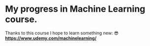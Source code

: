 # My progress in Machine Learning course.

Thanks to this course I hope to learn something new: :sunglasses:
**https://www.udemy.com/machinelearning/**